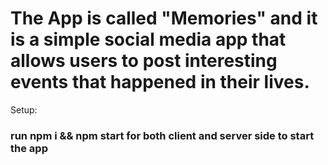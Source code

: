 # The App is called "Memories" and it is a simple social media app that allows users to post interesting events that happened in their lives.
 
Setup:
### run npm i && npm start for both client and server side to start the app
